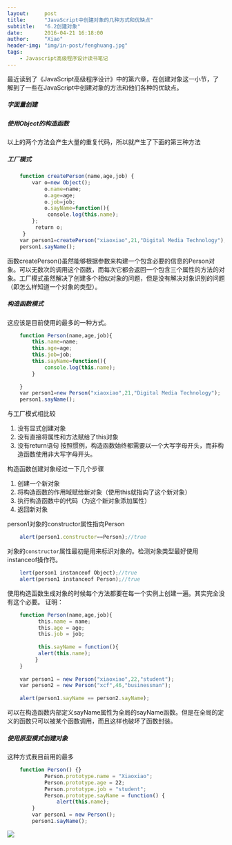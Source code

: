 ```yaml
---
layout:     post
title:      "JavaScript中创建对象的几种方式和优缺点"
subtitle:   "6.2创建对象"
date:       2016-04-21 16:18:00
author:     "Xiao"
header-img: "img/in-post/fenghuang.jpg"
tags:
    - Javascript高级程序设计读书笔记
---
```


最近读到了《JavaScript高级程序设计》中的第六章，在创建对象这一小节，了解到了一些在JavaScript中创建对象的方法和他们各种的优缺点。

##### 字面量创建

##### 使用Object的构造函数

以上的两个方法会产生大量的重复代码，所以就产生了下面的第三种方法

##### 工厂模式

```javascript
	function createPerson(name,age,job) {
		var o=new Object();
	     	o.name=name;
	     	o.age=age;
	     	o.job=job;
	     	o.sayName=function(){
	         console.log(this.name);
		};
	     return o;
	 }
	var person1=createPerson("xiaoxiao",21,"Digital Media Technology");
	person1.sayName();
```

函数createPerson()虽然能够根据参数来构建一个包含必要的信息的Person对象。可以无数次的调用这个函数，而每次它都会返回一个包含三个属性的方法的对象。工厂模式虽然解决了创建多个相似对象的问题，但是没有解决对象识别的问题（即怎么样知道一个对象的类型）。

##### 构造函数模式

这应该是目前使用的最多的一种方式。

```javascript
	function Person(name,age,job){
		this.name=name;
		this.age=age;
		this.job=job;
		this.sayName=function(){
     		console.log(this.name);
		}
	 
	}
	var person1=new Person("xiaoxiao",21,"Digital Media Technology");
	person1.sayName();
```

与工厂模式相比较

1. 没有显式创建对象
1. 没有直接将属性和方法赋给了this对象
1. 没有return语句
按照惯例，构造函数始终都需要以一个大写字母开头，而非构造函数使用非大写字母开头。
	
构造函数创建对象经过一下几个步骤
	
1. 创建一个新对象
1. 将构造函数的作用域赋给新对象（使用this就指向了这个新对象）
1. 执行构造函数中的代码（为这个新对象添加属性）
1. 返回新对象
	
person1对象的constructor属性指向Person

```javascript
	alert(person1.constructor==Person);//true
```

对象的`constructor`属性最初是用来标识对象的。检测对象类型最好使用instanceof操作符。

```javascript
	lert(person1 instanceof Object);//true
	alert(person1 instanceof Person);//true
```

使用构造函数生成对象的时候每个方法都要在每一个实例上创建一遍。其实完全没有这个必要。
证明：

```javascript
	function Person(name,age,job){
		  this.name = name;
		  this.age = age;
		  this.job = job;
		 
		  this.sayName = function(){
		  alert(this.name);
		 }
	}
		 
	var person1 = new Person("xiaoxiao",22,"student");
	var person2 = new Person("xcf",46,"businessman");
		 
	alert(person1.sayName == person2.sayName);
```

可以在构造函数内部定义sayName属性为全局的sayName函数。但是在全局的定义的函数只可以被某个函数调用，而且这样也破坏了函数封装。

##### 使用原型模式创建对象

这种方式我目前用的最多

```javascript
	function Person() {}
	        Person.prototype.name = "Xiaoxiao";
	        Person.prototype.age = 22;
	        Person.prototype.job = "student";
	        Person.prototype.sayName = function() {
	            alert(this.name);
        }
        var person1 = new Person();
        person1.sayName();
```
![](http://7fv8kc.com1.z0.glb.clouddn.com/prototype.png)